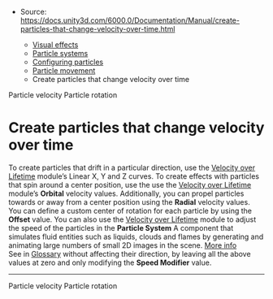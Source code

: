 * Source: https://docs.unity3d.com/6000.0/Documentation/Manual/create-particles-that-change-velocity-over-time.html

  * [Visual effects](https://docs.unity3d.com/6000.0/Documentation/Manual/visual-effects.html)
  * [Particle systems](https://docs.unity3d.com/6000.0/Documentation/Manual/ParticleSystems.html)
  * [Configuring particles](https://docs.unity3d.com/6000.0/Documentation/Manual/configuring-particles.html)
  * [Particle movement](https://docs.unity3d.com/6000.0/Documentation/Manual/particle-movement.html)
  * Create particles that change velocity over time


[](https://docs.unity3d.com/6000.0/Documentation/Manual/particle-velocity.html)
Particle velocity
[](https://docs.unity3d.com/6000.0/Documentation/Manual/particle-rotation.html)
Particle rotation
# Create particles that change velocity over time
To create particles that drift in a particular direction, use the [Velocity over Lifetime](https://docs.unity3d.com/6000.0/Documentation/Manual/PartSysVelOverLifeModule.html) module’s Linear X, Y and Z curves.
To create effects with particles that spin around a center position, use the use the [Velocity over Lifetime](https://docs.unity3d.com/6000.0/Documentation/Manual/PartSysVelOverLifeModule.html) module’s **Orbital** velocity values. Additionally, you can propel particles towards or away from a center position using the **Radial** velocity values. You can define a custom center of rotation for each particle by using the **Offset** value.
You can also use the [Velocity over Lifetime](https://docs.unity3d.com/6000.0/Documentation/Manual/PartSysVelOverLifeModule.html) module to adjust the speed of the particles in the **Particle System** A component that simulates fluid entities such as liquids, clouds and flames by generating and animating large numbers of small 2D images in the scene. [More info](https://docs.unity3d.com/6000.0/Documentation/Manual/class-ParticleSystem.html)  
See in [Glossary](https://docs.unity3d.com/6000.0/Documentation/Manual/Glossary.html#particlesystem) without affecting their direction, by leaving all the above values at zero and only modifying the **Speed Modifier** value.
* * *
[](https://docs.unity3d.com/6000.0/Documentation/Manual/particle-velocity.html)
Particle velocity
[](https://docs.unity3d.com/6000.0/Documentation/Manual/particle-rotation.html)
Particle rotation
